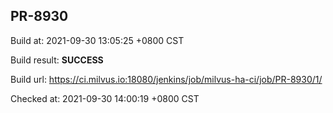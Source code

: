 <h2><a name="pr-8930" class="anchor" href="#pr-8930" rel="nofollow" aria-hidden="true"><span class="octicon octicon-link"></span></a>PR-8930</h2>

<p>Build at: 2021-09-30 13:05:25 +0800 CST</p>

<p>Build result: <strong>SUCCESS</strong></p>

<p>Build url: <a href="https://ci.milvus.io:18080/jenkins/job/milvus-ha-ci/job/PR-8930/1/" rel="nofollow">https://ci.milvus.io:18080/jenkins/job/milvus-ha-ci/job/PR-8930/1/</a></p>

<p>Checked at: 2021-09-30 14:00:19 +0800 CST</p>
